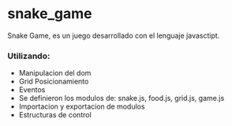# snake_game

Snake Game, es un juego desarrollado con el lenguaje javasctipt. 

<h3>Utilizando:</h3>
<ul>
<li>Manipulacion del dom</li>

<li>Grid  Posicionamiento</li>

<li>Eventos</li>

<li>Se definieron los modulos de: snake.js, food.js, grid.js, game.js</li>

<li>Importacion y exportacion de modulos</li>

<li>Estructuras de control</li>
</ul>

